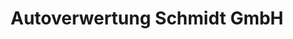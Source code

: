 ---
title: "Autoverwertung Schmidt GmbH"
url: /luedenscheid/autoverwertung-schmidt-gmbh/
shop: Autoteile
---